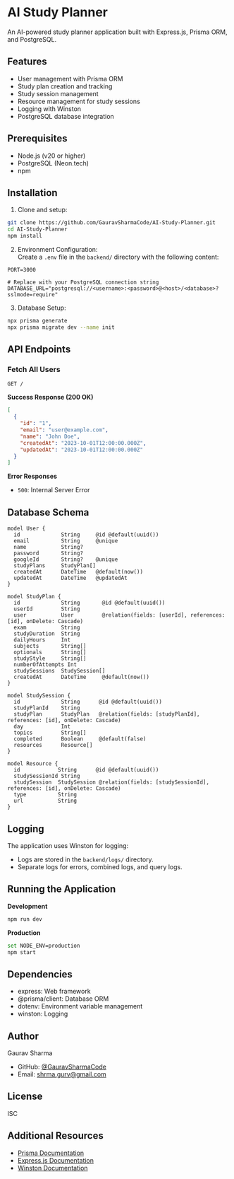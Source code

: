# AI Study Planner

An AI-powered study planner application built with Express.js, Prisma ORM, and PostgreSQL.

## Features

- User management with Prisma ORM
- Study plan creation and tracking
- Study session management
- Resource management for study sessions
- Logging with Winston
- PostgreSQL database integration

## Prerequisites

- Node.js (v20 or higher)
- PostgreSQL (Neon.tech)
- npm

## Installation

1. Clone and setup:

```bash
git clone https://github.com/GauravSharmaCode/AI-Study-Planner.git
cd AI-Study-Planner
npm install
```

2. Environment Configuration:  
   Create a `.env` file in the `backend/` directory with the following content:

```properties
PORT=3000

# Replace with your PostgreSQL connection string
DATABASE_URL="postgresql://<username>:<password>@<host>/<database>?sslmode=require"
```

3. Database Setup:

```bash
npx prisma generate
npx prisma migrate dev --name init
```

## API Endpoints

### Fetch All Users

```http
GET /
```

**Success Response (200 OK)**

```json
[
  {
    "id": "1",
    "email": "user@example.com",
    "name": "John Doe",
    "createdAt": "2023-10-01T12:00:00.000Z",
    "updatedAt": "2023-10-01T12:00:00.000Z"
  }
]
```

**Error Responses**

- `500`: Internal Server Error

## Database Schema

```prisma
model User {
  id             String     @id @default(uuid())
  email          String     @unique
  name           String?
  password       String?
  googleId       String?    @unique
  studyPlans     StudyPlan[]
  createdAt      DateTime   @default(now())
  updatedAt      DateTime   @updatedAt
}

model StudyPlan {
  id             String       @id @default(uuid())
  userId         String
  user           User         @relation(fields: [userId], references: [id], onDelete: Cascade)
  exam           String
  studyDuration  String
  dailyHours     Int
  subjects       String[]
  optionals      String[]
  studyStyle     String[]
  numberOfAttempts Int
  studySessions  StudySession[]
  createdAt      DateTime     @default(now())
}

model StudySession {
  id             String      @id @default(uuid())
  studyPlanId    String
  studyPlan      StudyPlan   @relation(fields: [studyPlanId], references: [id], onDelete: Cascade)
  day            Int
  topics         String[]
  completed      Boolean     @default(false)
  resources      Resource[]
}

model Resource {
  id            String      @id @default(uuid())
  studySessionId String
  studySession  StudySession @relation(fields: [studySessionId], references: [id], onDelete: Cascade)
  type          String
  url           String
}
```

## Logging

The application uses Winston for logging:

- Logs are stored in the `backend/logs/` directory.
- Separate logs for errors, combined logs, and query logs.

## Running the Application

**Development**

```bash
npm run dev
```

**Production**

```bash
set NODE_ENV=production
npm start
```

## Dependencies

- express: Web framework
- @prisma/client: Database ORM
- dotenv: Environment variable management
- winston: Logging

## Author

Gaurav Sharma

- GitHub: [@GauravSharmaCode](https://github.com/GauravSharmaCode)
- Email: shrma.gurv@gmail.com

## License

ISC

## Additional Resources

- [Prisma Documentation](https://pris.ly/d/prisma-schema)
- [Express.js Documentation](https://expressjs.com/)
- [Winston Documentation](https://github.com/winstonjs/winston)
